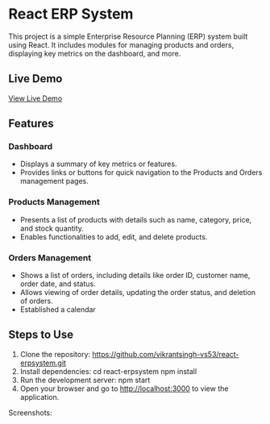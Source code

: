 # React ERP System

This project is a simple Enterprise Resource Planning (ERP) system built using React. It includes modules for managing products and orders, displaying key metrics on the dashboard, and more.

## Live Demo

[View Live Demo](https://vikrantsingh-vs53.github.io/react-erpsystem/)

## Features

### Dashboard
- Displays a summary of key metrics or features.
- Provides links or buttons for quick navigation to the Products and Orders management pages.

### Products Management
- Presents a list of products with details such as name, category, price, and stock quantity.
- Enables functionalities to add, edit, and delete products.

### Orders Management
- Shows a list of orders, including details like order ID, customer name, order date, and status.
- Allows viewing of order details, updating the order status, and deletion of orders.
- Established a calendar

## Steps to Use

1. Clone the repository: https://github.com/vikrantsingh-vs53/react-erpsystem.git
2. Install dependencies:
      cd react-erpsystem
      npm install
3. Run the development server:
      npm start
4. Open your browser and go to [http://localhost:3000](http://localhost:3000) to view the application.


Screenshots:




